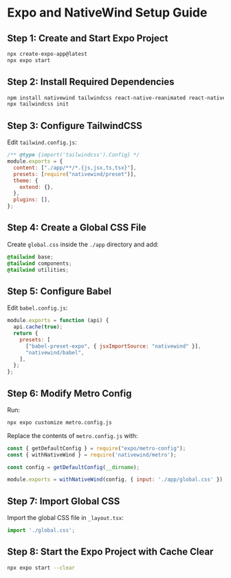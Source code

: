 # Expo and NativeWind Setup Guide

## Step 1: Create and Start Expo Project
```sh
npx create-expo-app@latest
npx expo start
```

## Step 2: Install Required Dependencies
```sh
npm install nativewind tailwindcss react-native-reanimated react-native-safe-area-context
npx tailwindcss init
```

## Step 3: Configure TailwindCSS
Edit `tailwind.config.js`:
```js
/** @type {import('tailwindcss').Config} */
module.exports = {
  content: ["./app/**/*.{js,jsx,ts,tsx}"],
  presets: [require("nativewind/preset")],
  theme: {
    extend: {},
  },
  plugins: [],
};
```

## Step 4: Create a Global CSS File
Create `global.css` inside the `./app` directory and add:
```css
@tailwind base;
@tailwind components;
@tailwind utilities;
```

## Step 5: Configure Babel
Edit `babel.config.js`:
```js
module.exports = function (api) {
  api.cache(true);
  return {
    presets: [
      ["babel-preset-expo", { jsxImportSource: "nativewind" }],
      "nativewind/babel",
    ],
  };
};
```

## Step 6: Modify Metro Config
Run:
```sh
npx expo customize metro.config.js
```
Replace the contents of `metro.config.js` with:
```js
const { getDefaultConfig } = require("expo/metro-config");
const { withNativeWind } = require('nativewind/metro');

const config = getDefaultConfig(__dirname);

module.exports = withNativeWind(config, { input: './app/global.css' });
```

## Step 7: Import Global CSS
Import the global CSS file in `_layout.tsx`:
```js
import './global.css';
```

## Step 8: Start the Expo Project with Cache Clear
```sh
npx expo start --clear
```

